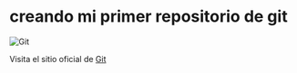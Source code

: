 # creando  mi primer repositorio de git
![Git](https://git-scm.com/images/logo@2x.png)

Visita el sitio oficial de [Git](https://git-scm.com)

